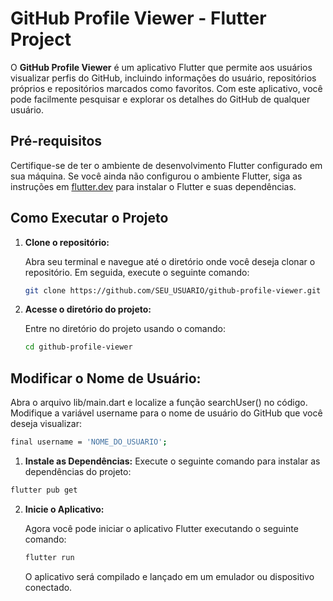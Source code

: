 # GitHub Profile Viewer - Flutter Project

O **GitHub Profile Viewer** é um aplicativo Flutter que permite aos usuários visualizar perfis do GitHub, incluindo informações do usuário, repositórios próprios e repositórios marcados como favoritos. Com este aplicativo, você pode facilmente pesquisar e explorar os detalhes do GitHub de qualquer usuário.

## Pré-requisitos

Certifique-se de ter o ambiente de desenvolvimento Flutter configurado em sua máquina. Se você ainda não configurou o ambiente Flutter, siga as instruções em [flutter.dev](https://flutter.dev/docs/get-started/install) para instalar o Flutter e suas dependências.

## Como Executar o Projeto

1. **Clone o repositório:**

   Abra seu terminal e navegue até o diretório onde você deseja clonar o repositório. Em seguida, execute o seguinte comando:

   ```bash
   git clone https://github.com/SEU_USUARIO/github-profile-viewer.git

2. **Acesse o diretório do projeto:**

   Entre no diretório do projeto usando o comando:
   ```bash
   cd github-profile-viewer

## Modificar o Nome de Usuário:

   Abra o arquivo lib/main.dart e localize a função searchUser() no código. Modifique a variável username para o nome de usuário do GitHub que você deseja visualizar:
   
   ```bash
   final username = 'NOME_DO_USUARIO';
   ```

   1. **Instale as Dependências:**
   Execute o seguinte comando para instalar as dependências do projeto:
   ```bash
   flutter pub get
   ```
2. **Inicie o Aplicativo:**

   Agora você pode iniciar o aplicativo Flutter executando o seguinte comando:
   ```bash
   flutter run
   ```
   O aplicativo será compilado e lançado em um emulador ou dispositivo conectado.
